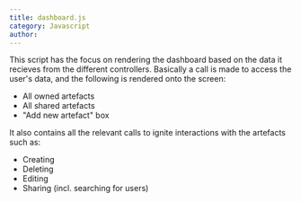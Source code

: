 ```yaml
---
title: dashboard.js
category: Javascript
author:
---
```


This script has the focus on rendering the dashboard based on the data it recieves from the different controllers. Basically a call is made to access the user's data, and the following is rendered onto the screen:

* All owned artefacts
* All shared artefacts
* "Add new artefact" box

It also contains all the relevant calls to ignite interactions with the artefacts such as:

* Creating
* Deleting
* Editing
* Sharing (incl. searching for users)
